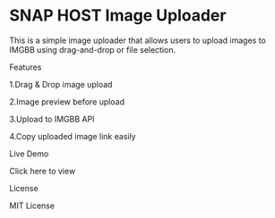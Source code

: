 # SNAP HOST Image Uploader

This is a simple image uploader that allows users to upload images to IMGBB using drag-and-drop or file selection.

Features

1.Drag & Drop image upload

2.Image preview before upload

3.Upload to IMGBB API

4.Copy uploaded image link easily


Live Demo

Click here to view

License

MIT License
